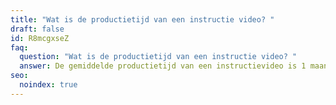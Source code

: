 ```yaml
---
title: "Wat is de productietijd van een instructie video? "
draft: false
id: R8mcgxseZ
faq:
  question: "Wat is de productietijd van een instructie video? "
  answer: De gemiddelde productietijd van een instructievideo is 1 maand.
seo:
  noindex: true
---
```

